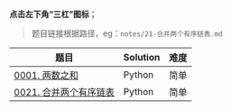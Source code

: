 **点击左下角“三杠”图标**；

> 题目链接根据路径，eg：`notes/21-合并两个有序链表.md`

| 题目                                                 | Solution | 难度 |
| ---------------------------------------------------- | -------- | ---- |
| [0001. 两数之和](notes/1-两数之和.md)                   | Python   | 简单 |
| [0021. 合并两个有序链表](notes/21-合并两个有序链表.md) | Python   | 简单 |
